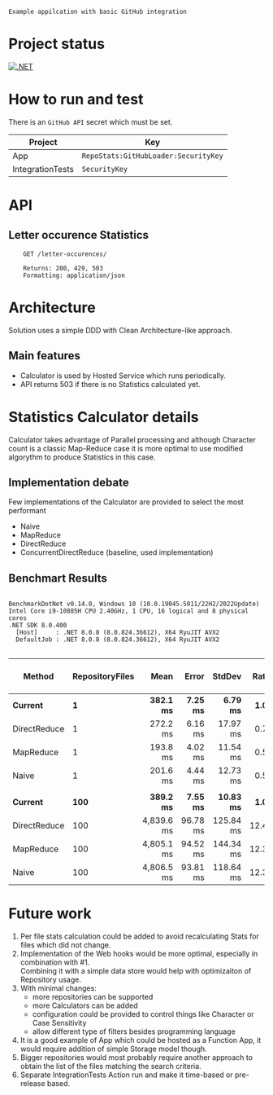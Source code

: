     Example appilcation with basic GitHub integration


# Project status

[![.NET](https://github.com/damikulik/RepoStats/actions/workflows/dotnet.yml/badge.svg?branch=master)](https://github.com/damikulik/RepoStats/actions/workflows/dotnet.yml)

# How to run and test

There is an `GitHub API` secret which must be set.

| Project | Key |
| -- | -- |
| App | `RepoStats:GitHubLoader:SecurityKey` |
| IntegrationTests | `SecurityKey` |

# API

## Letter occurence Statistics
```
    GET /letter-occurences/

    Returns: 200, 429, 503
    Formatting: application/json
```

# Architecture
Solution uses a simple DDD with Clean Architecture-like approach.

## Main features

* Calculator is used by Hosted Service which runs periodically.
* API returns 503 if there is no Statistics calculated yet.

# Statistics Calculator details

Calculator takes advantage of Parallel processing and although Character count is a classic Map-Reduce case it is more optimal to use modified algorythm to produce Statistics in this case.

## Implementation debate
Few implementations of the Calculator are provided to select the most performant

* Naive
* MapReduce
* DirectReduce
* ConcurrentDirectReduce (baseline, used implementation)

## Benchmart Results

```

BenchmarkDotNet v0.14.0, Windows 10 (10.0.19045.5011/22H2/2022Update)
Intel Core i9-10885H CPU 2.40GHz, 1 CPU, 16 logical and 8 physical cores
.NET SDK 8.0.400
  [Host]     : .NET 8.0.8 (8.0.824.36612), X64 RyuJIT AVX2
  DefaultJob : .NET 8.0.8 (8.0.824.36612), X64 RyuJIT AVX2


```
| Method       | RepositoryFiles | Mean       | Error    | StdDev    | Ratio | RatioSD | Completed Work Items | Lock Contentions | Gen0       | Gen1      | Allocated | Alloc Ratio |
|------------- |---------------- |-----------:|---------:|----------:|------:|--------:|---------------------:|-----------------:|-----------:|----------:|----------:|------------:|
| **Current**      | **1**               |   **382.1 ms** |  **7.25 ms** |   **6.79 ms** |  **1.00** |    **0.02** |               **4.0000** |                **-** | **27000.0000** |         **-** | **231.03 MB** |        **1.00** |
| DirectReduce | 1               |   272.2 ms |  6.16 ms |  17.97 ms |  0.71 |    0.05 |               2.0000 |                - | 27000.0000 |         - | 230.86 MB |        1.00 |
| MapReduce    | 1               |   193.8 ms |  4.02 ms |  11.54 ms |  0.51 |    0.03 |               2.0000 |                - | 10500.0000 |         - | 127.54 MB |        0.55 |
| Naive        | 1               |   201.6 ms |  4.44 ms |  12.73 ms |  0.53 |    0.03 |               2.0000 |                - | 10500.0000 |         - | 127.67 MB |        0.55 |
|              |                 |            |          |           |       |         |                      |                  |            |           |           |             |
| **Current**      | **100**             |   **389.2 ms** |  **7.55 ms** |  **10.83 ms** |  **1.00** |    **0.04** |             **117.0000** |         **179.0000** | **19000.0000** | **7000.0000** |  **157.6 MB** |        **1.00** |
| DirectReduce | 100             | 4,839.6 ms | 96.78 ms | 125.84 ms | 12.44 |    0.46 |             101.0000 |                - | 20000.0000 | 2000.0000 | 161.99 MB |        1.03 |
| MapReduce    | 100             | 4,805.1 ms | 94.52 ms | 144.34 ms | 12.35 |    0.50 |             101.0000 |                - | 11000.0000 | 2000.0000 |  93.83 MB |        0.60 |
| Naive        | 100             | 4,806.5 ms | 93.81 ms | 118.64 ms | 12.36 |    0.45 |             101.0000 |                - | 10000.0000 | 2000.0000 |  88.79 MB |        0.56 |

# Future work

1. Per file stats calculation could be added to avoid recalculating Stats for files which did not change.
2. Implementation of the Web hooks would be more optimal, especially in combination with #1.  
   Combining it with a simple data store would help with optimizaiton of Repository usage.
3. With minimal changes:
    * more repositories can be supported
    * more Calculators can be added
    * configuration could be provided to control things like Character or Case Sensitivity
    * allow different type of filters besides programming language
4. It is a good example of App which could be hosted as a Function App, it would require addition of simple Storage model though.
5. Bigger repositories would most probably require another approach to obtain the list of the files matching the search criteria.
6. Separate IntegrationTests Action run and make it time-based or pre-release based.
